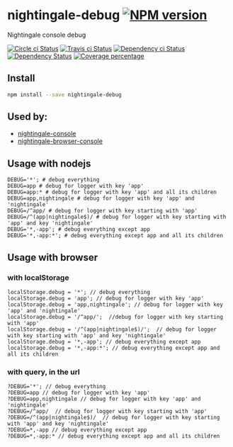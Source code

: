 # nightingale-debug [![NPM version][npm-image]][npm-url]

Nightingale console debug

[![Circle ci Status][build-status-image]][build-status-url]
[![Travis ci Status][travisci-status-image]][travisci-status-url]
[![Dependency ci Status][dependencyci-image]][dependencyci-url]
[![Dependency Status][daviddm-image]][daviddm-url]
[![Coverage percentage][coverage-image]][coverage-url]

## Install

```sh
npm install --save nightingale-debug
```

## Used by:

- [nightingale-console](https://npmjs.org/package/nightingale-console)
- [nightingale-browser-console](https://npmjs.org/package/nightingale-browser-console)

## Usage with nodejs

```
DEBUG='*'; # debug everything
DEBUG=app # debug for logger with key 'app'
DEBUG=app:* # debug for logger with key 'app' and all its children
DEBUG=app,nightingale # debug for logger with key 'app' and 'nightingale'
DEBUG=/^app/ # debug for logger with key starting with 'app'
DEBUG=/^(app|nightingale$)/ # debug for logger with key starting with 'app' and key 'nightingale'
DEBUG='*,-app'; # debug everything except app
DEBUG='*,-app:*'; # debug everything except app and all its children
```

## Usage with browser

### with localStorage

```
localStorage.debug = '*'; // debug everything
localStorage.debug = 'app'; // debug for logger with key 'app'
localStorage.debug = 'app,nightingale'; // debug for logger with key 'app' and 'nightingale'
localStorage.debug = '/^app/';  //debug for logger with key starting with 'app'
localStorage.debug = '/^(app|nightingale$)/';  // debug for logger with key starting with 'app' and key 'nightingale'
localStorage.debug = '*,-app'; // debug everything except app
localStorage.debug = '*,-app:*'; // debug everything except app and all its children
```

### with query, in the url

```
?DEBUG='*'; // debug everything
?DEBUG=app // debug for logger with key 'app'
?DEBUG=app,nightingale // debug for logger with key 'app' and 'nightingale'
?DEBUG=/^app/  // debug for logger with key starting with 'app'
?DEBUG=/^(app|nightingale$)/  // debug for logger with key starting with 'app' and key 'nightingale'
?DEBUG=*,-app // debug everything except app
?DEBUG=*,-app:* // debug everything except app and all its children
```

[npm-image]: https://img.shields.io/npm/v/nightingale-debug.svg?style=flat-square
[npm-url]: https://npmjs.org/package/nightingale-debug
[dependencyci-image]: https://dependencyci.com/github/nightingalejs/nightingale-debug/badge?style=flat-square
[dependencyci-url]: https://dependencyci.com/github/nightingalejs/nightingale-debug
[daviddm-image]: https://david-dm.org/nightingalejs/nightingale-debug.svg?style=flat-square
[daviddm-url]: https://david-dm.org/nightingalejs/nightingale-debug
[build-status-image]: https://img.shields.io/circleci/project/nightingalejs/nightingale-debug/master.svg?style=flat-square
[build-status-url]: https://circleci.com/gh/nightingalejs/nightingale-debug
[travisci-status-image]: https://img.shields.io/travis/nightingalejs/nightingale-debug/master.svg?style=flat-square
[travisci-status-url]: https://travis-ci.org/nightingalejs/nightingale-debug
[coverage-image]: https://img.shields.io/codecov/c/github/nightingalejs/nightingale-debug/master.svg?style=flat-square
[coverage-url]: https://codecov.io/gh/nightingalejs/nightingale-debug
